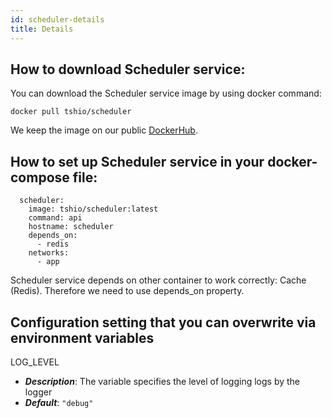 ```yaml
---
id: scheduler-details
title: Details
---
```


## How to download Scheduler service:

You can download the Scheduler service image by using docker command:

```
docker pull tshio/scheduler
```

We keep the image on our public [DockerHub](https://hub.docker.com/r/tshio/scheduler).

## How to set up Scheduler service in your docker-compose file:

```
  scheduler:
    image: tshio/scheduler:latest
    command: api
    hostname: scheduler
    depends_on:
      - redis
    networks:
      - app
```

Scheduler service depends on other container to work correctly: Cache (Redis). Therefore we need to use depends_on property.

## Configuration setting that you can overwrite via environment variables

LOG_LEVEL

- **_Description_**: The variable specifies the level of logging logs by the logger
- **_Default_**: `"debug"`
